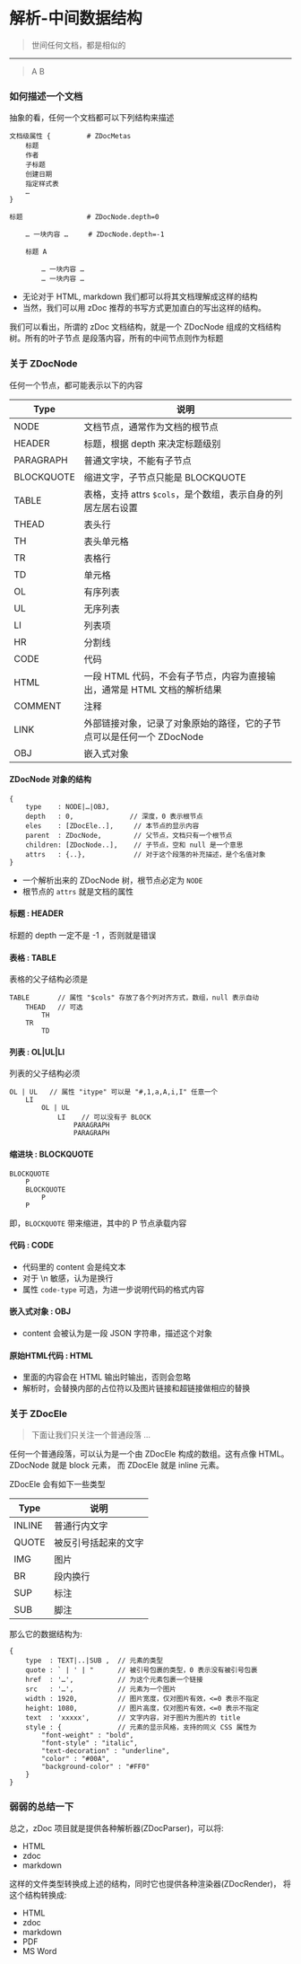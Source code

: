 解析-中间数据结构
====
> 世间任何文档，都是相似的

-----------

> A
> B

### 如何描述一个文档

抽象的看，任何一个文档都可以下列结构来描述

    文档级属性 {         # ZDocMetas
        标题     
        作者
        子标题
        创建日期
        指定样式表
        …
    }
    
    标题                # ZDocNode.depth=0
    
        … 一块内容 …     # ZDocNode.depth=-1
        
        标题 A
            
            … 一块内容 …
            … 一块内容 …
            
* 无论对于 HTML, markdown 我们都可以将其文档理解成这样的结构
* 当然，我们可以用 zDoc 推荐的书写方式更加直白的写出这样的结构。

我们可以看出，所谓的 zDoc 文档结构，就是一个 ZDocNode 组成的文档结构树。所有的叶子节点
是段落内容，所有的中间节点则作为标题

### 关于 ZDocNode

任何一个节点，都可能表示以下的内容

   Type   | 说明
----------|--------------
NODE      | 文档节点，通常作为文档的根节点
HEADER    | 标题，根据 depth 来决定标题级别
PARAGRAPH | 普通文字块，不能有子节点
BLOCKQUOTE| 缩进文字，子节点只能是 BLOCKQUOTE
TABLE     | 表格，支持 attrs `$cols`，是个数组，表示自身的列居左居右设置
THEAD     | 表头行
TH        | 表头单元格
TR        | 表格行
TD        | 单元格
OL        | 有序列表
UL        | 无序列表
LI        | 列表项
HR        | 分割线
CODE      | 代码
HTML      | 一段 HTML 代码，不会有子节点，内容为直接输出，通常是 HTML 文档的解析结果
COMMENT   | 注释
LINK      | 外部链接对象，记录了对象原始的路径，它的子节点可以是任何一个 ZDocNode
OBJ       | 嵌入式对象

#### ZDocNode 对象的结构

    {
        type    : NODE|…|OBJ,
        depth   : 0,              // 深度，0 表示根节点
        eles    : [ZDocEle..],     // 本节点的显示内容
        parent  : ZDocNode,        // 父节点，文档只有一个根节点
        children: [ZDocNode..],    // 子节点，空和 null 是一个意思
        attrs   : {..},            // 对于这个段落的补充描述，是个名值对象
    }
    
* 一个解析出来的 ZDocNode 树，根节点必定为 `NODE`
* 根节点的 `attrs` 就是文档的属性
    
#### 标题 : HEADER

标题的 depth 一定不是 -1 ，否则就是错误
    
#### 表格 : TABLE

表格的父子结构必须是

    TABLE       // 属性 "$cols" 存放了各个列对齐方式，数组，null 表示自动
        THEAD   // 可选
            TH
        TR      
            TD
        

#### 列表 : OL|UL|LI

列表的父子结构必须

    OL | UL   // 属性 "itype" 可以是 "#,1,a,A,i,I" 任意一个
        LI
            OL | UL
                LI    // 可以没有子 BLOCK
                    PARAGRAPH
                    PARAGRAPH

#### 缩进块 : BLOCKQUOTE

    BLOCKQUOTE
        P
        BLOCKQUOTE
            P
        P
    

即，`BLOCKQUOTE` 带来缩进，其中的 P 节点承载内容

#### 代码 : CODE

* 代码里的 content 会是纯文本
* 对于 \n 敏感，认为是换行
* 属性 `code-type` 可选，为进一步说明代码的格式内容
    
#### 嵌入式对象 : OBJ

* content 会被认为是一段 JSON 字符串，描述这个对象

#### 原始HTML代码 : HTML

* 里面的内容会在 HTML 输出时输出，否则会忽略
* 解析时，会替换内部的占位符以及图片链接和超链接做相应的替换


### 关于 ZDocEle

> 下面让我们只关注一个普通段落 ...

任何一个普通段落，可以认为是一个由 ZDocEle 构成的数组。这有点像 HTML。ZDocNode 就是 block 元素，
而 ZDocEle 就是 inline 元素。

ZDocEle 会有如下一些类型

Type   | 说明
-------|-------------------
INLINE | 普通行内文字 
QUOTE  | 被反引号括起来的文字
IMG    | 图片
BR     | 段内换行
SUP    | 标注
SUB    | 脚注

那么它的数据结构为:

    {
        type  : TEXT|..|SUB ,  // 元素的类型
        quote : ` | ' | "      // 被引号包裹的类型，0 表示没有被引号包裹
        href  : '…',           // 为这个元素包裹一个链接
        src   : '…',           // 元素为一个图片
        width : 1920,          // 图片宽度，仅对图片有效，<=0 表示不指定
        height: 1080,          // 图片高度，仅对图片有效，<=0 表示不指定
        text  : 'xxxxx',       // 文字内容，对于图片为图片的 title    
        style : {              // 元素的显示风格，支持的同义 CSS 属性为
            "font-weight" : "bold",
            "font-style" : "italic",
            "text-decoration" : "underline",
            "color" : "#00A",
            "background-color" : "#FF0"
        }
    }

### 弱弱的总结一下

总之，zDoc 项目就是提供各种解析器(ZDocParser)，可以将:

* HTML
* zdoc
* markdown

这样的文件类型转换成上述的结构，同时它也提供各种渲染器(ZDocRender)，
将这个结构转换成:

* HTML
* zdoc
* markdown
* PDF
* MS Word





























    



















    

